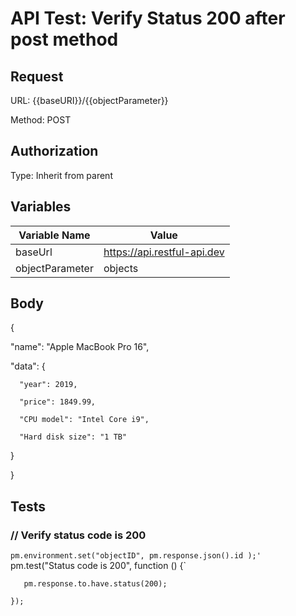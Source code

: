 # API Test: Verify Status 200 after post method

## Request

URL: {{baseURI}}/{{objectParameter}}

Method: POST

## Authorization

Type: Inherit from parent


## Variables

|Variable Name  |	Value                               |
|---------------|---------------------------------------|
|baseUrl	    |https://api.restful-api.dev            |
|objectParameter|objects                                |


## Body

{
 
   "name": "Apple MacBook Pro 16",
   
   "data": {
   
      "year": 2019,
      
      "price": 1849.99,
      
      "CPU model": "Intel Core i9",
      
      "Hard disk size": "1 TB"
   
   }

}


## Tests
### // Verify status code is 200
`pm.environment.set("objectID", pm.response.json().id );'
`pm.test("Status code is 200", function () {`

 `   pm.response.to.have.status(200);`

`});`


